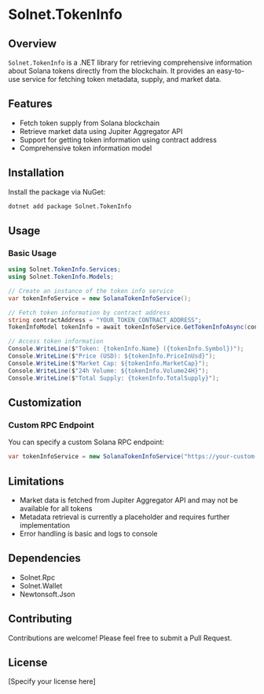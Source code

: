 # Solnet.TokenInfo

## Overview

`Solnet.TokenInfo` is a .NET library for retrieving comprehensive information about Solana tokens directly from the blockchain. It provides an easy-to-use service for fetching token metadata, supply, and market data.

## Features

- Fetch token supply from Solana blockchain
- Retrieve market data using Jupiter Aggregator API
- Support for getting token information using contract address
- Comprehensive token information model

## Installation

Install the package via NuGet:

```bash
dotnet add package Solnet.TokenInfo
```

## Usage

### Basic Usage

```csharp
using Solnet.TokenInfo.Services;
using Solnet.TokenInfo.Models;

// Create an instance of the token info service
var tokenInfoService = new SolanaTokenInfoService();

// Fetch token information by contract address
string contractAddress = "YOUR_TOKEN_CONTRACT_ADDRESS";
TokenInfoModel tokenInfo = await tokenInfoService.GetTokenInfoAsync(contractAddress);

// Access token information
Console.WriteLine($"Token: {tokenInfo.Name} ({tokenInfo.Symbol})");
Console.WriteLine($"Price (USD): ${tokenInfo.PriceInUsd}");
Console.WriteLine($"Market Cap: ${tokenInfo.MarketCap}");
Console.WriteLine($"24h Volume: ${tokenInfo.Volume24H}");
Console.WriteLine($"Total Supply: {tokenInfo.TotalSupply}");
```

## Customization

### Custom RPC Endpoint

You can specify a custom Solana RPC endpoint:

```csharp
var tokenInfoService = new SolanaTokenInfoService("https://your-custom-rpc-endpoint.com");
```

## Limitations

- Market data is fetched from Jupiter Aggregator API and may not be available for all tokens
- Metadata retrieval is currently a placeholder and requires further implementation
- Error handling is basic and logs to console

## Dependencies

- Solnet.Rpc
- Solnet.Wallet
- Newtonsoft.Json

## Contributing

Contributions are welcome! Please feel free to submit a Pull Request.

## License

[Specify your license here]
